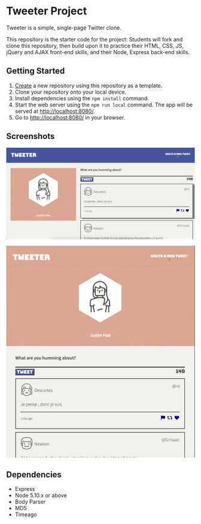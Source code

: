 # Tweeter Project

Tweeter is a simple, single-page Twitter clone.

This repository is the starter code for the project: Students will fork and clone this repository, then build upon it to practice their HTML, CSS, JS, jQuery and AJAX front-end skills, and their Node, Express back-end skills.

## Getting Started

1. [Create](https://docs.github.com/en/repositories/creating-and-managing-repositories/creating-a-repository-from-a-template) a new repository using this repository as a template.
2. Clone your repository onto your local device.
3. Install dependencies using the `npm install` command.
3. Start the web server using the `npm run local` command. The app will be served at <http://localhost:8080/>.
4. Go to <http://localhost:8080/> in your browser.

## Screenshots

!['Screenshot of Tweeter Desktop view'](https://github.com/jhaoY/tweeter/blob/master/docs/screenshots/tweeter-desktop.png)

!['Screenshot of Tweeter Mobile view'](https://github.com/jhaoY/tweeter/blob/master/docs/screenshots/tweeter-mobile.png)

## Dependencies

- Express
- Node 5.10.x or above
- Body Parser
- MD5
- Timeago
